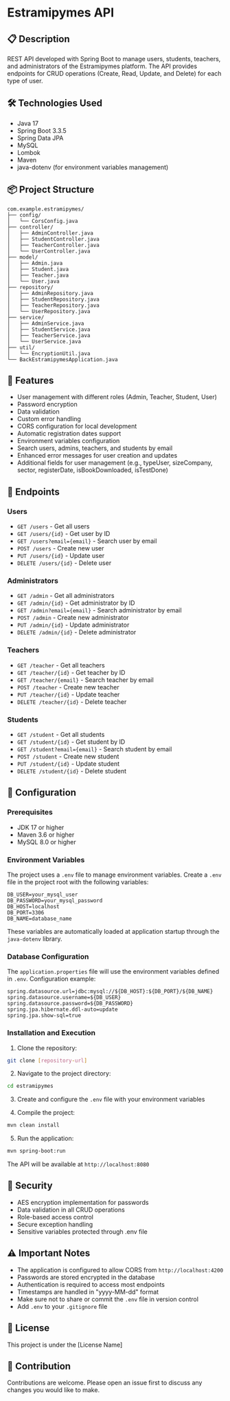 # Estramipymes API

## 📋 Description
REST API developed with Spring Boot to manage users, students, teachers, and administrators of the Estramipymes platform. The API provides endpoints for CRUD operations (Create, Read, Update, and Delete) for each type of user.

## 🛠 Technologies Used
- Java 17
- Spring Boot 3.3.5
- Spring Data JPA
- MySQL
- Lombok
- Maven
- java-dotenv (for environment variables management)

## 📦 Project Structure
```
com.example.estramipymes/
├── config/
│   └── CorsConfig.java
├── controller/
│   ├── AdminController.java
│   ├── StudentController.java
│   ├── TeacherController.java
│   └── UserController.java
├── model/
│   ├── Admin.java
│   ├── Student.java
│   ├── Teacher.java
│   └── User.java
├── repository/
│   ├── AdminRepository.java
│   ├── StudentRepository.java
│   ├── TeacherRepository.java
│   └── UserRepository.java
├── service/
│   ├── AdminService.java
│   ├── StudentService.java
│   ├── TeacherService.java
│   └── UserService.java
├── util/
│   └── EncryptionUtil.java
└── BackEstramipymesApplication.java
```

## 🚀 Features
- User management with different roles (Admin, Teacher, Student, User)
- Password encryption
- Data validation
- Custom error handling
- CORS configuration for local development
- Automatic registration dates support
- Environment variables configuration
- Search users, admins, teachers, and students by email
- Enhanced error messages for user creation and updates
- Additional fields for user management (e.g., typeUser, sizeCompany,   sector, registerDate, isBookDownloaded, isTestDone)

## 📡 Endpoints

### Users
- `GET /users` - Get all users
- `GET /users/{id}` - Get user by ID
- `GET /users?email={email}` - Search user by email
- `POST /users` - Create new user
- `PUT /users/{id}` - Update user
- `DELETE /users/{id}` - Delete user

### Administrators
- `GET /admin` - Get all administrators
- `GET /admin/{id}` - Get administrator by ID
- `GET /admin?email={email}` - Search administrator by email
- `POST /admin` - Create new administrator
- `PUT /admin/{id}` - Update administrator
- `DELETE /admin/{id}` - Delete administrator

### Teachers
- `GET /teacher` - Get all teachers
- `GET /teacher/{id}` - Get teacher by ID
- `GET /teacher/{email}` - Search teacher by email
- `POST /teacher` - Create new teacher
- `PUT /teacher/{id}` - Update teacher
- `DELETE /teacher/{id}` - Delete teacher


### Students
- `GET /student` - Get all students
- `GET /student/{id}` - Get student by ID
- `GET /student?email={email}` - Search student by email
- `POST /student` - Create new student
- `PUT /student/{id}` - Update student
- `DELETE /student/{id}` - Delete student

## 🔧 Configuration

### Prerequisites
- JDK 17 or higher
- Maven 3.6 or higher
- MySQL 8.0 or higher

### Environment Variables
The project uses a `.env` file to manage environment variables. Create a `.env` file in the project root with the following variables:

```env
DB_USER=your_mysql_user
DB_PASSWORD=your_mysql_password
DB_HOST=localhost
DB_PORT=3306
DB_NAME=database_name
```

These variables are automatically loaded at application startup through the `java-dotenv` library.

### Database Configuration
The `application.properties` file will use the environment variables defined in `.env`. Configuration example:

```properties
spring.datasource.url=jdbc:mysql://${DB_HOST}:${DB_PORT}/${DB_NAME}
spring.datasource.username=${DB_USER}
spring.datasource.password=${DB_PASSWORD}
spring.jpa.hibernate.ddl-auto=update
spring.jpa.show-sql=true
```

### Installation and Execution

1. Clone the repository:
```bash
git clone [repository-url]
```

2. Navigate to the project directory:
```bash
cd estramipymes
```

3. Create and configure the `.env` file with your environment variables

4. Compile the project:
```bash
mvn clean install
```

5. Run the application:
```bash
mvn spring-boot:run
```

The API will be available at `http://localhost:8080`

## 🔐 Security
- AES encryption implementation for passwords
- Data validation in all CRUD operations
- Role-based access control
- Secure exception handling
- Sensitive variables protected through .env file

## ⚠️ Important Notes
- The application is configured to allow CORS from `http://localhost:4200`
- Passwords are stored encrypted in the database
- Authentication is required to access most endpoints
- Timestamps are handled in "yyyy-MM-dd" format
- Make sure not to share or commit the `.env` file in version control
- Add `.env` to your `.gitignore` file

## 📄 License
This project is under the [License Name]

## 👥 Contribution
Contributions are welcome. Please open an issue first to discuss any changes you would like to make.